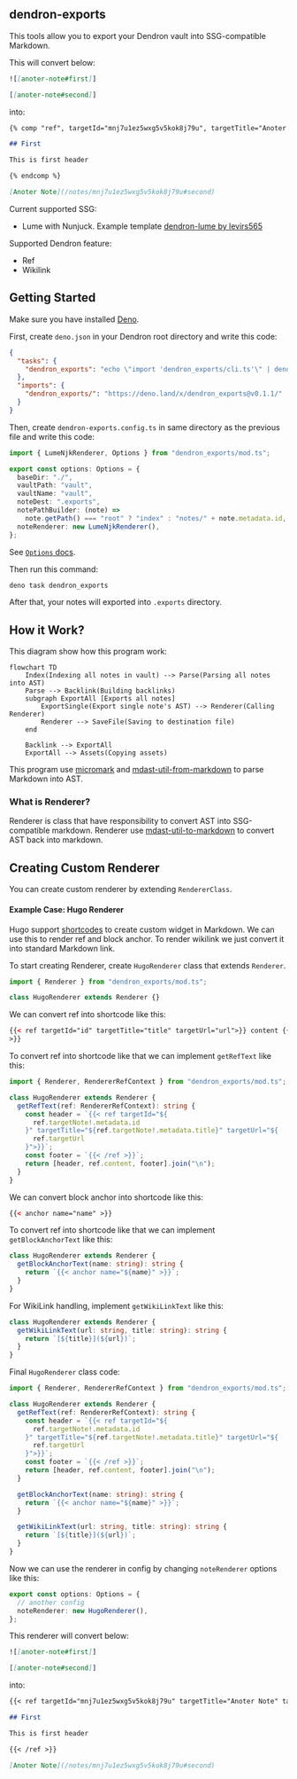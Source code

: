 ## dendron-exports

This tools allow you to export your Dendron vault into SSG-compatible Markdown.

This will convert below:

```md
![[anoter-note#first]]

[[anoter-note#second]]
```

into:

```md
{% comp "ref", targetId="mnj7u1ez5wxg5v5kok8j79u", targetTitle="Anoter Note", targetUrl="/notes/mnj7u1ez5wxg5v5kok8j79u#first" %}

## First

This is first header

{% endcomp %}

[Anoter Note](/notes/mnj7u1ez5wxg5v5kok8j79u#second)
```

Current supported SSG:

- Lume with Nunjuck. Example template [dendron-lume by levirs565](https://github.com/levirs565/dendron-lume)

Supported Dendron feature:

- Ref
- Wikilink

## Getting Started

Make sure you have installed [Deno](https://deno.land/).

First, create `deno.json` in your Dendron root directory and write this code:

```json
{
  "tasks": {
    "dendron_exports": "echo \"import 'dendron_exports/cli.ts'\" | deno run -A -"
  },
  "imports": {
    "dendron_exports/": "https://deno.land/x/dendron_exports@v0.1.1/"
  }
}
```

Then, create `dendron-exports.config.ts` in same directory as the previous file and write this code:

```ts
import { LumeNjkRenderer, Options } from "dendron_exports/mod.ts";

export const options: Options = {
  baseDir: "./",
  vaultPath: "vault",
  vaultName: "vault",
  noteDest: ".exports",
  notePathBuilder: (note) =>
    note.getPath() === "root" ? "index" : "notes/" + note.metadata.id,
  noteRenderer: new LumeNjkRenderer(),
};
```

See [`Options` docs](https://deno.land/x/dendron_exports@v0.1.2/mod.ts?s=Options).

Then run this command:

```sh
deno task dendron_exports
```

After that, your notes will exported into `.exports` directory.

## How it Work?

This diagram show how this program work:

```mermaid
flowchart TD
    Index(Indexing all notes in vault) --> Parse(Parsing all notes into AST)
    Parse --> Backlink(Building backlinks)
    subgraph ExportAll [Exports all notes]
        ExportSingle(Export single note's AST) --> Renderer(Calling Renderer)
        Renderer --> SaveFile(Saving to destination file)
    end

    Backlink --> ExportAll
    ExportAll --> Assets(Copying assets)
```

This program use [micromark](https://github.com/micromark/micromark) and [mdast-util-from-markdown](https://github.com/syntax-tree/mdast-util-from-markdown) to parse Markdown into AST.

### What is Renderer?

Renderer is class that have responsibility to convert AST into SSG-compatible markdown. Renderer use [mdast-util-to-markdown](https://github.com/syntax-tree/mdast-util-to-markdown/) to convert AST back into markdown.

## Creating Custom Renderer

You can create custom renderer by extending `RendererClass`.

#### Example Case: Hugo Renderer

Hugo support [shortcodes](https://gohugo.io/content-management/shortcodes/) to create custom widget in Markdown. We can use this to render ref and block anchor. To render wikilink we just convert it into standard Markdown link.

To start creating Renderer, create `HugoRenderer` class that extends `Renderer`.

```ts
import { Renderer } from "dendron_exports/mod.ts";

class HugoRenderer extends Renderer {}
```

We can convert ref into shortcode like this:

```html
{{< ref targetId="id" targetTitle="title" targetUrl="url">}} content {{< /ref
>}}
```

To convert ref into shortcode like that we can implement `getRefText` like this:

```ts
import { Renderer, RendererRefContext } from "dendron_exports/mod.ts";

class HugoRenderer extends Renderer {
  getRefText(ref: RendererRefContext): string {
    const header = `{{< ref targetId="${
      ref.targetNote!.metadata.id
    }" targetTitle="${ref.targetNote!.metadata.title}" targetUrl="${
      ref.targetUrl
    }">}}`;
    const footer = `{{< /ref >}}`;
    return [header, ref.content, footer].join("\n");
  }
}
```

We can convert block anchor into shortcode like this:

```html
{{< anchor name="name" >}}
```

To convert ref into shortcode like that we can implement `getBlockAnchorText` like this:

```ts
class HugoRenderer extends Renderer {
  getBlockAnchorText(name: string): string {
    return `{{< anchor name="${name}" >}}`;
  }
}
```

For WikiLink handling, implement `getWikiLinkText` like this:

```ts
class HugoRenderer extends Renderer {
  getWikiLinkText(url: string, title: string): string {
    return `[${title}](${url})`;
  }
}
```

Final `HugoRenderer` class code:

```ts
import { Renderer, RendererRefContext } from "dendron_exports/mod.ts";

class HugoRenderer extends Renderer {
  getRefText(ref: RendererRefContext): string {
    const header = `{{< ref targetId="${
      ref.targetNote!.metadata.id
    }" targetTitle="${ref.targetNote!.metadata.title}" targetUrl="${
      ref.targetUrl
    }">}}`;
    const footer = `{{< /ref >}}`;
    return [header, ref.content, footer].join("\n");
  }

  getBlockAnchorText(name: string): string {
    return `{{< anchor name="${name}" >}}`;
  }

  getWikiLinkText(url: string, title: string): string {
    return `[${title}](${url})`;
  }
}
```

Now we can use the renderer in config by changing `noteRenderer` options like this:

```ts
export const options: Options = {
  // another config
  noteRenderer: new HugoRenderer(),
};
```

This renderer will convert below:

```md
![[anoter-note#first]]

[[anoter-note#second]]
```

into:

```md
{{< ref targetId="mnj7u1ez5wxg5v5kok8j79u" targetTitle="Anoter Note" targetUrl="/notes/mnj7u1ez5wxg5v5kok8j79u#first">}}

## First

This is first header

{{< /ref >}}

[Anoter Note](/notes/mnj7u1ez5wxg5v5kok8j79u#second)
```
